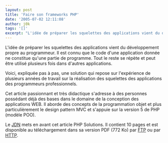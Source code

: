 ```yaml
---
layout: post
title: 'Faire son frameworks PHP'
date: '2005-07-02 12:11:08'
author: j0k
tags: '[]'
excerpt: "L'idée de préparer les squelettes des applications vient du développement propre au programmeur.   Il est connu que le code d'une application donnée ne constitue qu'une partie de programme. Tout le reste se répète et peut être utilisé plusieurs fois dans d'autres applications.  \n  \nVoici, expliquée pas à pas, une solution qui repose sur l'expérience de      …"
---
```


L'idée de préparer les squelettes des applications vient du développement propre au programmeur.   Il est connu que le code d'une application donnée ne constitue qu'une partie de programme. Tout le reste se répète et peut être utilisé plusieurs fois dans d'autres applications.

Voici, expliquée pas à pas, une solution qui repose sur l'expérience de plusieurs années de travail sur la réalisation des squelettes des applications des programmeurs professionnels.

Cet article passionnant et très didactique s'adresse à des personnes possédant déjà des bases dans le domaine de la conception des applications WEB.   Il aborde des concepts de la programmation objet et plus particulièrement le design pattern MVC et s'appuie sur la version 5 de PHP (modèle POO).

Le [JDN](http://php.developpez.com/sdjournal/framework/) mets en avant cet article PHP Solutions. Il contient 10 pages et est disponible au téléchargement dans sa version PDF (772 Ko) par [FTP](ftp://ftp-developpez.com/php/sdjournal/framework/Frameworki_FR.pdf) ou par [HTTP](http://php.ftp-developpez.com/sdjournal/framework/Frameworki_FR.pdf).
